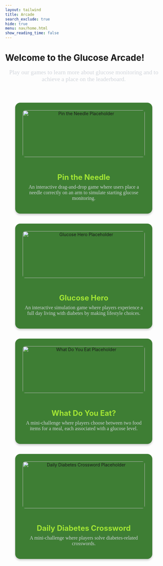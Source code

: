 ```yaml
---
layout: tailwind
title: Arcade
search_exclude: true
hide: true
menu: nav/home.html
show_reading_time: false
---
```

<link href="https://fonts.googleapis.com/css?family=Oxygen+Mono" rel="stylesheet">
<style>
    p {
        font-family: 'Oxygen Mono';
        font-size: 1.2rem;
        color: #d1d5db;
        text-align: center;
        margin-top: 0.5rem;
    }
    .games-grid {
        display: grid;
        grid-template-columns: repeat(auto-fit, minmax(250px, 1fr));
        gap: 2rem;
        padding: 2rem;
        max-width: 1200px;
        margin: 2rem auto;
    }
    .game-box {
        background-color: #3e7e34; /* Green background for game boxes */
        border-radius: 1rem;
        padding: 1.5rem;
        text-align: center;
        box-shadow: 0 4px 6px rgba(0, 0, 0, 0.2);
        transition: transform 0.3s, box-shadow 0.3s;
    }
    .game-box:hover {
        transform: scale(1.05);
        box-shadow: 0 6px 10px rgba(0, 0, 0, 0.3);
    }
    .game-box img {
        width: 100%;
        height: 150px;
        object-fit: cover;
        border-radius: 0.5rem;
        margin-bottom: 1rem;
    }
    .game-box h2 {
        font-size: 1.5rem;
        color: #a3e635;
        margin-bottom: 0.5rem;
    }
    .game-box p {
        font-size: 1rem;
        color: #d1d5db;
    }
    a {
        text-decoration: none;
        color: inherit;
    }
</style>
<html>
    <h1 class="text-5xl font-bold text-center mt-16 drop-shadow-lg">Welcome to the Glucose Arcade!</h1>
    <p class="subtitle">
        Play our games to learn more about glucose monitoring and to achieve a place on the leaderboard.
    </p>
    <div class="games-grid">
        <!-- Game 1 -->
        <a href="{{site.baseurl}}/needle/" class="game-box">
            <img src="path/to/pin-the-needle.jpg" alt="Pin the Needle Placeholder">
            <h2>Pin the Needle</h2>
            <p>
                An interactive drag-and-drop game where users place a needle correctly on an arm to simulate starting glucose monitoring.
            </p>
        </a>
        <!-- Game 2 -->
        <a href="{{site.baseurl}}/lifestyle/" class="game-box">
            <img src="{{site.baseurl}}path/to/glucose-hero.jpg" alt="Glucose Hero Placeholder">
            <h2>Glucose Hero</h2>
            <p>
                An interactive simulation game where players experience a full day living with diabetes by making lifestyle choices.
            </p>
        </a>
        <!-- Game 3 -->
        <a href="{{site.baseurl}}/foodchoice/" class="game-box">
            <img src="path/to/what-do-you-eat.jpg" alt="What Do You Eat Placeholder">
            <h2>What Do You Eat?</h2>
            <p>
                A mini-challenge where players choose between two food items for a meal, each associated with a glucose level.
            </p>
        </a>
        <!-- Game 4 -->
        <a href="{{site.baseurl}}/crossword/" class="game-box">
            <img src="{{site.baseurl}}/images/ui-images/dexcom_crossword/" alt="Daily Diabetes Crossword Placeholder">
            <h2>Daily Diabetes Crossword</h2>
            <p>
                A mini-challenge where players solve diabetes-related crosswords.
            </p>
        </a>
    </div>
</html>